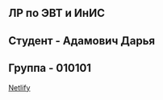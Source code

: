 <h2>ЛР по ЭВТ и ИнИС</h2>
<h2>Студент - Адамович Дарья</h2>
<h2>Группа - 010101</h2>
<a href="https://cosmic-monstera-23ad25.netlify.app/">Netlify</a>
